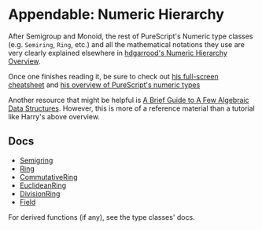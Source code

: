 # Appendable: Numeric Hierarchy

After Semigroup and Monoid, the rest of PureScript's Numeric type classes (e.g. `Semiring`, `Ring`, etc.) and all the mathematical notations they use are very clearly explained elsewhere in [hdgarrood's Numeric Hierarchy Overview](https://a-guide-to-the-purescript-numeric-hierarchy.readthedocs.io/en/latest/introduction.html).

Once one finishes reading it, be sure to check out [his full-screen cheatsheet](https://harry.garrood.me/numeric-hierarchy-overview/) and [his overview of PureScript's numeric types](https://a-guide-to-the-purescript-numeric-hierarchy.readthedocs.io/en/latest/appendix/purescript-impls.html)

Another resource that might be helpful is [A Brief Guide to A Few Algebraic Data Structures](https://argumatronic.com/posts/2019-06-21-algebra-cheatsheet.html). However, this is more of a reference material than a tutorial like Harry's above overview.

## Docs

- [Semigring](https://pursuit.purescript.org/packages/purescript-prelude/docs/Data.Semiring)
- [Ring](https://pursuit.purescript.org/packages/purescript-prelude/docs/Data.Ring)
- [CommutativeRing](https://pursuit.purescript.org/packages/purescript-prelude/docs/Data.CommutativeRing)
- [EuclideanRing](https://pursuit.purescript.org/packages/purescript-prelude/docs/Data.EuclideanRing)
- [DivisionRing](https://pursuit.purescript.org/packages/purescript-prelude/docs/Data.DivisionRing)
- [Field](https://pursuit.purescript.org/packages/purescript-prelude/docs/Data.Field)


For derived functions (if any), see the type classes' docs.

